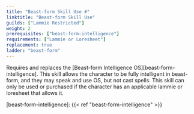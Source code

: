```yaml
---
title: "Beast-form Skill Use #"
linktitle: "Beast-form Skill Use"
guilds: ["Lammie Restricted"]
weight: 2
prerequisites: ["beast-form-intelligence"]
requirements: ["Lammie or Loresheet"]
replacement: true
ladder: "beast-form"
---
```

Requires and replaces the [Beast-form Intelligence OS][beast-form-intelligence]. This skill allows the character to be fully intelligent in beast-form, and they may speak and use OS, but not cast spells. This skill can only be used or purchased if the character has an applicable lammie or loresheet that allows it.

[beast-form-intelligence]: {{< ref "beast-form-intelligence" >}}
